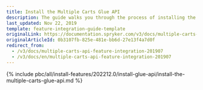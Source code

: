 ```yaml
---
title: Install the Multiple Carts Glue API
description: The guide walks you through the process of installing the Multiple Carts API feature into the project.
last_updated: Nov 22, 2019
template: feature-integration-guide-template
originalLink: https://documentation.spryker.com/v3/docs/multiple-carts-api-feature-integration-201907
originalArticleId: 0b3107fb-825e-481e-bb6d-27e13f4a7d0f
redirect_from:
  - /v3/docs/multiple-carts-api-feature-integration-201907
  - /v3/docs/en/multiple-carts-api-feature-integration-201907
---
```


{% include pbc/all/install-features/202212.0/install-glue-api/install-the-multiple-carts-glue-api.md %} <!-- To edit, see /_includes/pbc/all/install-features/202212.0/install-glue-api/install-the-multiple-carts-glue-api.md -->
